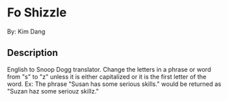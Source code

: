 # Fo Shizzle

By: Kim Dang

## Description

English to Snoop Dogg translator. Change the letters in a phrase or word from "s" to "z" unless it is either capitalized or it is the first letter of the word. Ex: The phrase "Susan has some serious skills." would be returned as "Suzan haz some seriouz skillz."

